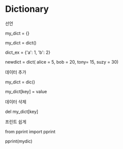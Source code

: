 # Dictionary



선언

my_dict = {}

my_dict = dict()

dict_ex = {'a': 1, 'b': 2}

newdict = dict( alice = 5, bob = 20, tony= 15, suzy = 30)



데이터 추가

my_dict = dic()

my_dict[key] = value



데이터 삭제

del my_dict[key]



프린트 쉽게

from pprint import pprint

pprint(mydic)

